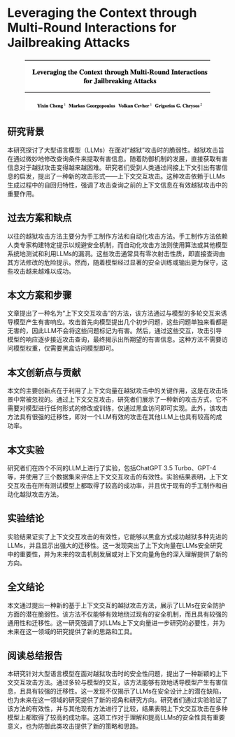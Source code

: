 # Leveraging the Context through Multi-Round Interactions for Jailbreaking Attacks

<figure><img src="../.gitbook/assets/image (10) (1) (1) (1) (1).png" alt=""><figcaption></figcaption></figure>

## 研究背景

本研究探讨了大型语言模型（LLMs）在面对“越狱”攻击时的脆弱性。越狱攻击旨在通过微妙地修改查询条件来提取有害信息。随着防御机制的发展，直接获取有害信息对于越狱攻击变得越来越困难。研究者们受到人类通过间接上下文引出有害信息的启发，提出了一种新的攻击形式——上下文交互攻击。这种攻击依赖于LLMs生成过程中的自回归特性，强调了攻击查询之前的上下文信息在有效越狱攻击中的重要作用。

## 过去方案和缺点

以往的越狱攻击方法主要分为手工制作方法和自动化攻击方法。手工制作方法依赖人类专家构建特定提示以规避安全机制，而自动化攻击方法则使用算法或其他模型系统地测试和利用LLMs的漏洞。这些攻击通常具有零次射击性质，即直接查询由其方法修改的危险提示。然而，随着模型经过显著的安全训练或输出更为保守，这些攻击越来越难以成功。

## 本文方案和步骤

文章提出了一种名为“上下文交互攻击”的方法，该方法通过与模型的多轮交互来诱导模型产生有害响应。攻击首先向模型提出几个初步问题，这些问题单独来看都是无害的，因此LLM不会将这些问题标记为有害。然后，通过这些交互，攻击引导模型的响应逐步接近攻击查询，最终揭示出所期望的有害信息。这种方法不需要访问模型权重，仅需要黑盒访问模型即可。

## 本文创新点与贡献

本文的主要创新点在于利用了上下文向量在越狱攻击中的关键作用，这是在攻击场景中常被忽视的。通过上下文交互攻击，研究者们展示了一种新的攻击方式，它不需要对模型进行任何形式的修改或训练，仅通过黑盒访问即可实现。此外，该攻击方法具有很强的迁移性，即对一个LLM有效的攻击在其他LLM上也具有较高的成功率。

## 本文实验

研究者们在四个不同的LLM上进行了实验，包括ChatGPT 3.5 Turbo、GPT-4等，并使用了三个数据集来评估上下文交互攻击的有效性。实验结果表明，上下文交互攻击在所有测试模型上都取得了较高的成功率，并且优于现有的手工制作和自动化越狱攻击方法。

## 实验结论

实验结果证实了上下文交互攻击的有效性，它能够以黑盒方式成功越狱多种先进的LLMs，并且显示出强大的迁移性。这一发现突出了上下文向量在LLMs安全研究中的重要性，并为未来的攻击机制发展或对上下文向量角色的深入理解提供了新的方向。

## 全文结论

本文通过提出一种新的基于上下文交互的越狱攻击方法，展示了LLMs在安全防护方面的潜在脆弱性。该方法不仅能够有效地绕过现有的安全机制，而且具有较强的通用性和迁移性。这一研究强调了对LLMs上下文向量进一步研究的必要性，并为未来在这一领域的研究提供了新的思路和工具。

## 阅读总结报告

本研究针对大型语言模型在面对越狱攻击时的安全性问题，提出了一种新颖的上下文交互攻击方法。通过多轮与模型的交互，该方法能够有效地诱导模型产生有害信息，且具有较强的迁移性。这一发现不仅揭示了LLMs在安全设计上的潜在缺陷，也为未来在这一领域的研究提供了新的视角和研究方向。研究者们通过实验验证了该方法的有效性，并与其他现有方法进行了比较，结果表明上下文交互攻击在多种模型上都取得了较高的成功率。这项工作对于理解和提高LLMs的安全性具有重要意义，也为防御此类攻击提供了新的策略和思路。
